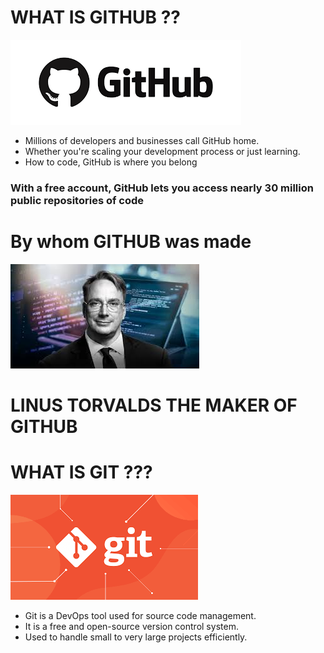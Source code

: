 # WHAT IS GITHUB ??
![](./Без%20названия.png)
- Millions of developers and businesses call GitHub home. 
- Whether you're scaling your development process or just learning. 
- How to code, GitHub is where you belong
### With a free account, GitHub lets you access nearly 30 million public repositories of code
# By whom GITHUB was made
![](./images%20(1).jpg)
# LINUS TORVALDS THE MAKER OF GITHUB
# WHAT IS GIT ???
![](./images.png) 
- Git is a DevOps tool used for source code management. 
- It is a free and open-source version control system. 
- Used to handle small to very large projects efficiently. 